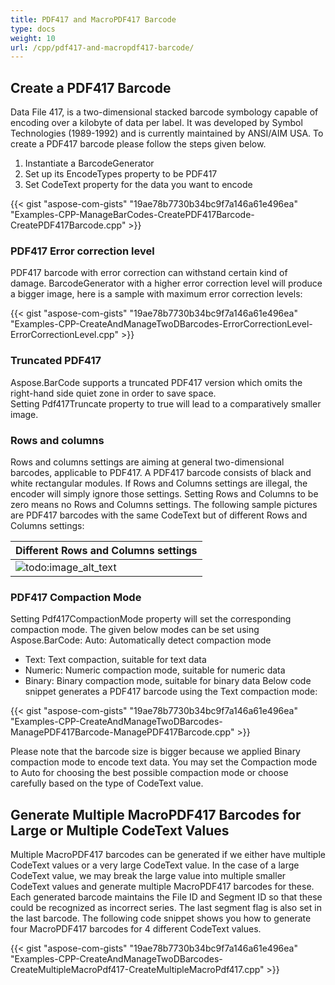 ```yaml
---
title: PDF417 and MacroPDF417 Barcode
type: docs
weight: 10
url: /cpp/pdf417-and-macropdf417-barcode/
---
```


## **Create a PDF417 Barcode**
Data File 417, is a two-dimensional stacked barcode symbology capable of encoding over a kilobyte of data per label. It was developed by Symbol Technologies (1989-1992) and is currently maintained by ANSI/AIM USA. To create a PDF417 barcode please follow the steps given below.

1. Instantiate a BarcodeGenerator
1. Set up its EncodeTypes property to be PDF417
1. Set CodeText property for the data you want to encode

{{< gist "aspose-com-gists" "19ae78b7730b34bc9f7a146a61e496ea" "Examples-CPP-ManageBarCodes-CreatePDF417Barcode-CreatePDF417Barcode.cpp" >}}
### **PDF417 Error correction level**
PDF417 barcode with error correction can withstand certain kind of damage. BarcodeGenerator with a higher error correction level will produce a bigger image, here is a sample with maximum error correction levels:

{{< gist "aspose-com-gists" "19ae78b7730b34bc9f7a146a61e496ea" "Examples-CPP-CreateAndManageTwoDBarcodes-ErrorCorrectionLevel-ErrorCorrectionLevel.cpp" >}}
### **Truncated PDF417**
Aspose.BarCode supports a truncated PDF417 version which omits the right-hand side quiet zone in order to save space. Setting Pdf417Truncate property to true will lead to a comparatively smaller image.
### **Rows and columns**
Rows and columns settings are aiming at general two-dimensional barcodes, applicable to PDF417. A PDF417 barcode consists of black and white rectangular modules. If Rows and Columns settings are illegal, the encoder will simply ignore those settings. Setting Rows and Columns to be zero means no Rows and Columns settings. The following sample pictures are PDF417 barcodes with the same CodeText but of different Rows and Columns settings:

|**Different Rows and Columns settings**|
| :- |
|![todo:image_alt_text](/download/attachments/12943538/1865833799)|
### **PDF417 Compaction Mode**
Setting Pdf417CompactionMode property will set the corresponding compaction mode. The given below modes can be set using Aspose.BarCode: Auto: Automatically detect compaction mode

- Text: Text compaction, suitable for text data
- Numeric: Numeric compaction mode, suitable for numeric data
- Binary: Binary compaction mode, suitable for binary data
  Below code snippet generates a PDF417 barcode using the Text compaction mode:

{{< gist "aspose-com-gists" "19ae78b7730b34bc9f7a146a61e496ea" "Examples-CPP-CreateAndManageTwoDBarcodes-ManagePDF417Barcode-ManagePDF417Barcode.cpp" >}}

Please note that the barcode size is bigger because we applied Binary compaction mode to encode text data. You may set the Compaction mode to Auto for choosing the best possible compaction mode or choose carefully based on the type of CodeText value.
## **Generate Multiple MacroPDF417 Barcodes for Large or Multiple CodeText Values**
Multiple MacroPDF417 barcodes can be generated if we either have multiple CodeText values or a very large CodeText value. In the case of a large CodeText value, we may break the large value into multiple smaller CodeText values and generate multiple MacroPDF417 barcodes for these. Each generated barcode maintains the File ID and Segment ID so that these could be recognized as incorrect series. The last segment flag is also set in the last barcode. The following code snippet shows you how to generate four MacroPDF417 barcodes for 4 different CodeText values.

{{< gist "aspose-com-gists" "19ae78b7730b34bc9f7a146a61e496ea" "Examples-CPP-CreateAndManageTwoDBarcodes-CreateMultipleMacroPdf417-CreateMultipleMacroPdf417.cpp" >}}